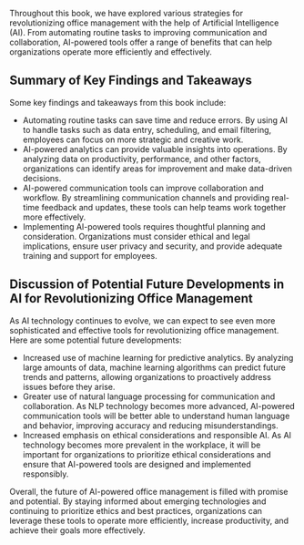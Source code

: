 
Throughout this book, we have explored various strategies for revolutionizing office management with the help of Artificial Intelligence (AI). From automating routine tasks to improving communication and collaboration, AI-powered tools offer a range of benefits that can help organizations operate more efficiently and effectively.

Summary of Key Findings and Takeaways
-------------------------------------

Some key findings and takeaways from this book include:

* Automating routine tasks can save time and reduce errors. By using AI to handle tasks such as data entry, scheduling, and email filtering, employees can focus on more strategic and creative work.
* AI-powered analytics can provide valuable insights into operations. By analyzing data on productivity, performance, and other factors, organizations can identify areas for improvement and make data-driven decisions.
* AI-powered communication tools can improve collaboration and workflow. By streamlining communication channels and providing real-time feedback and updates, these tools can help teams work together more effectively.
* Implementing AI-powered tools requires thoughtful planning and consideration. Organizations must consider ethical and legal implications, ensure user privacy and security, and provide adequate training and support for employees.

Discussion of Potential Future Developments in AI for Revolutionizing Office Management
---------------------------------------------------------------------------------------

As AI technology continues to evolve, we can expect to see even more sophisticated and effective tools for revolutionizing office management. Here are some potential future developments:

* Increased use of machine learning for predictive analytics. By analyzing large amounts of data, machine learning algorithms can predict future trends and patterns, allowing organizations to proactively address issues before they arise.
* Greater use of natural language processing for communication and collaboration. As NLP technology becomes more advanced, AI-powered communication tools will be better able to understand human language and behavior, improving accuracy and reducing misunderstandings.
* Increased emphasis on ethical considerations and responsible AI. As AI technology becomes more prevalent in the workplace, it will be important for organizations to prioritize ethical considerations and ensure that AI-powered tools are designed and implemented responsibly.

Overall, the future of AI-powered office management is filled with promise and potential. By staying informed about emerging technologies and continuing to prioritize ethics and best practices, organizations can leverage these tools to operate more efficiently, increase productivity, and achieve their goals more effectively.